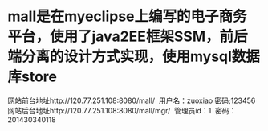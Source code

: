 ﻿# mall是在myeclipse上编写的电子商务平台，使用了java2EE框架SSM，前后端分离的设计方式实现，使用mysql数据库store
网站前台地址http://120.77.251.108:8080/mall/  用户名：zuoxiao 密码;123456
网站后台地址http://120.77.251.108:8080/mall/mgr/  管理员id：1  密码：201430340118
